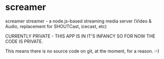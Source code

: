 screamer
========

screamer streamer - a node.js-based streaming media server (Video &amp; Audio, replacement for SHOUTCast, icecast, etc)

CURRENTLY PRIVATE - THIS APP IS IN IT'S INFANCY SO FOR NOW THE CODE IS PRIVATE.

This means there is no source code on git, at the moment, for a reason. :-)
